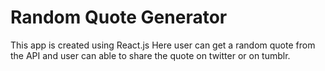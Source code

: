 # Random Quote Generator

This app is created using React.js
Here user can get a random quote from the API and user can able to share the quote on twitter or on tumblr.
